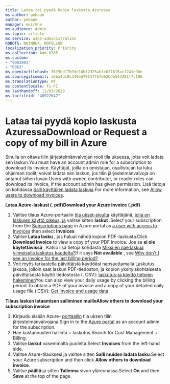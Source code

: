 ```yaml
---
title: Lataa tai pyydä kopio laskusta Azuressa
ms.author: pebaum
author: pebaum
manager: mnirkhe
ms.audience: Admin
ms.topic: article
ms.service: o365-administration
ROBOTS: NOINDEX, NOFOLLOW
localization_priority: Priority
ms.collection: Adm_O365
ms.custom:
- "9003801"
- "6863"
ms.openlocfilehash: 76f5bd17b93e10bf2325ab1c027b15acf741e90e
ms.sourcegitcommit: a5ba4dc8c349ed79147f67b62bde544281f7c106
ms.translationtype: MT
ms.contentlocale: fi-FI
ms.lasthandoff: 11/03/2020
ms.locfileid: "48922047"
---
```

# <a name="download-or-request-a-copy-of-my-bill-in-azure"></a><span data-ttu-id="c92fe-102">Lataa tai pyydä kopio laskusta Azuressa</span><span class="sxs-lookup"><span data-stu-id="c92fe-102">Download or Request a copy of my bill in Azure</span></span>

<span data-ttu-id="c92fe-103">Sinulla on oltava tilin järjestelmänvalvojan rooli tila uksessa, jotta voit ladata sen laskun.</span><span class="sxs-lookup"><span data-stu-id="c92fe-103">You must have an account admin role for a subscription to download its invoice.</span></span> <span data-ttu-id="c92fe-104">Käyttäjät, joilla on omistajan, osallistujan tai luku ohjelman roolit, voivat ladata sen laskun, jos tilin järjestelmänvalvoja on antanut siihen luvan.</span><span class="sxs-lookup"><span data-stu-id="c92fe-104">Users with owner, contributor, or reader roles can download its invoice, if the account admin has given permission.</span></span> <span data-ttu-id="c92fe-105">Lisä tietoja on kohdassa [Salli käyttäjien ladata laskuja](https://docs.microsoft.com/azure/cost-management-billing/manage/manage-billing-access#opt-in).</span><span class="sxs-lookup"><span data-stu-id="c92fe-105">For more information, see [Allow users to download invoices](https://docs.microsoft.com/azure/cost-management-billing/manage/manage-billing-access#opt-in).</span></span>

<span data-ttu-id="c92fe-106">**Lataa Azure-laskusi (. pdf)**</span><span class="sxs-lookup"><span data-stu-id="c92fe-106">**Download your Azure invoice (.pdf)**</span></span>

1. <span data-ttu-id="c92fe-107">Valitse tilaus Azure-portaalin [tila ukset-sivulta](https://portal.azure.com/#blade/Microsoft_Azure_Billing/SubscriptionsBlade) käyttäjänä, [jolla on laskujen käyttö oikeus, ja](https://docs.microsoft.com/azure/cost-management-billing/manage/manage-billing-access?WT.mc_id=Portal-Microsoft_Azure_Support) valitse sitten **laskut** .</span><span class="sxs-lookup"><span data-stu-id="c92fe-107">Select your subscription from the [Subscriptions page](https://portal.azure.com/#blade/Microsoft_Azure_Billing/SubscriptionsBlade) in Azure portal as [a user with access to invoices](https://docs.microsoft.com/azure/cost-management-billing/manage/manage-billing-access?WT.mc_id=Portal-Microsoft_Azure_Support) then select **Invoices**</span></span>
2. <span data-ttu-id="c92fe-108">Valitse **Lataa lasku** , jos haluat nähdä kopion PDF-laskusta.</span><span class="sxs-lookup"><span data-stu-id="c92fe-108">Click **Download Invoice** to view a copy of your PDF invoice.</span></span> <span data-ttu-id="c92fe-109">Jos se **ei ole käytettävissä** , Katso lisä tietoja kohdasta [Miksi en näe laskua viimeisellä laskutus kaudelta?](https://docs.microsoft.com/azure/cost-management-billing/manage/download-azure-invoice-daily-usage-date?WT.mc_id=Portal-Microsoft_Azure_Support#noinvoice)</span><span class="sxs-lookup"><span data-stu-id="c92fe-109">If it says **Not available** , see [Why don't I see an invoice for the last billing period?](https://docs.microsoft.com/azure/cost-management-billing/manage/download-azure-invoice-daily-usage-date?WT.mc_id=Portal-Microsoft_Azure_Support#noinvoice)</span></span>
3. <span data-ttu-id="c92fe-110">Voit myös tarkastella päivittäistä käyttöäsi napsauttamalla Laskutus jaksoa, jolloin saat laskun PDF-tiedoston, ja kopion yksityiskohtaisesta päivittäisestä käyttö tiedostosta (. CSV): [laskutus-ja käyttö tietojen hakeminen](https://docs.microsoft.com/azure/cost-management-billing/manage/download-azure-invoice-daily-usage-date?WT.mc_id=Portal-Microsoft_Azure_Support)</span><span class="sxs-lookup"><span data-stu-id="c92fe-110">You can also view your daily usage by clicking the billing period To obtain a PDF of your invoice and a copy of your detailed daily usage file (.CSV): [Get invoice and usage data](https://docs.microsoft.com/azure/cost-management-billing/manage/download-azure-invoice-daily-usage-date?WT.mc_id=Portal-Microsoft_Azure_Support)</span></span>  

<span data-ttu-id="c92fe-111">**Tilaus laskun lataamisen salliminen muille**</span><span class="sxs-lookup"><span data-stu-id="c92fe-111">**Allow others to download your subscription invoice**</span></span>

1. <span data-ttu-id="c92fe-112">Kirjaudu sisään Azure- [portaaliin](https://portal.azure.com/) tila uksen tilin järjestelmänvalvojana.</span><span class="sxs-lookup"><span data-stu-id="c92fe-112">Sign in to the [Azure portal](https://portal.azure.com/) as an account admin for the subscription.</span></span>
2. <span data-ttu-id="c92fe-113">Hae kustannusten hallinta + laskutus.</span><span class="sxs-lookup"><span data-stu-id="c92fe-113">Search for Cost Management + Billing.</span></span>
3. <span data-ttu-id="c92fe-114">Valitse **laskut** vasemmalta puolelta.</span><span class="sxs-lookup"><span data-stu-id="c92fe-114">Select **Invoices** from the left-hand side.</span></span>
4. <span data-ttu-id="c92fe-115">Valitse Azure-tilauksesi ja valitse sitten **Salli muiden ladata lasku**.</span><span class="sxs-lookup"><span data-stu-id="c92fe-115">Select your Azure subscription and then click **Allow others to download invoice**.</span></span>
5. <span data-ttu-id="c92fe-116">Valitse **päällä** ja sitten **Tallenna** sivun yläreunassa.</span><span class="sxs-lookup"><span data-stu-id="c92fe-116">Select **On** and then **Save** at the top of the page.</span></span>
